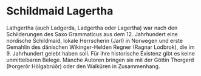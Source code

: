 # Schildmaid Lagertha

Lathgertha (auch Ladgerda, Ladgertha oder Lagertha) war nach den Schilderungen des Saxo Grammaticus aus dem 12. Jahrhundert eine nordische Schildmaid, lokale Herrscherin (Jarl) in Norwegen und erste Gemahlin des dänischen Wikinger-Helden Regner (Ragnar Lodbrok), die im 9. Jahrhundert gelebt haben soll. Für ihre historische Existenz gibt es keine unmittelbaren Belege. Manche Autoren bringen sie mit der Göttin Thorgerd (Þorgerðr Hölgabrúðr) oder den Walküren in Zusammenhang. 
